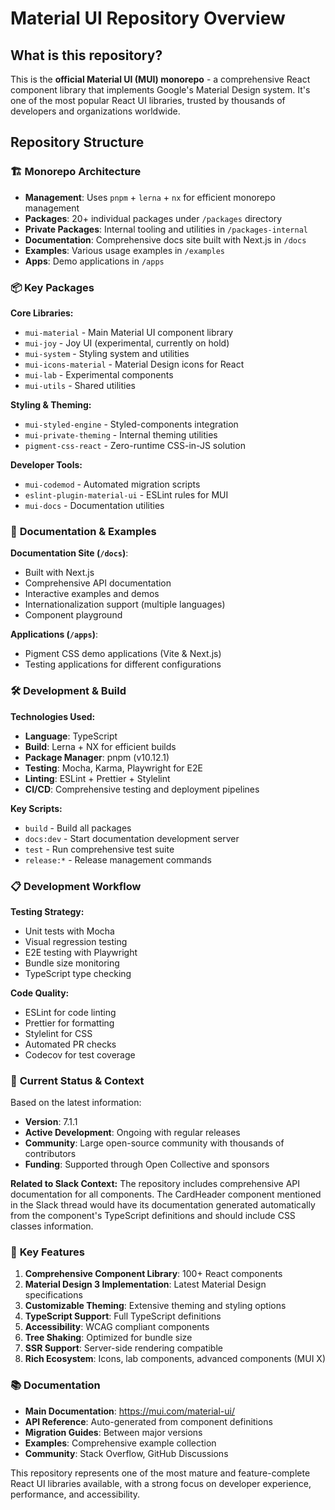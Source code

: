 # Material UI Repository Overview

## What is this repository?

This is the **official Material UI (MUI) monorepo** - a comprehensive React component library that implements Google's Material Design system. It's one of the most popular React UI libraries, trusted by thousands of developers and organizations worldwide.

## Repository Structure

### 🏗️ **Monorepo Architecture**
- **Management**: Uses `pnpm` + `lerna` + `nx` for efficient monorepo management
- **Packages**: 20+ individual packages under `/packages` directory
- **Private Packages**: Internal tooling and utilities in `/packages-internal`
- **Documentation**: Comprehensive docs site built with Next.js in `/docs`
- **Examples**: Various usage examples in `/examples`
- **Apps**: Demo applications in `/apps`

### 📦 **Key Packages**

**Core Libraries:**
- `mui-material` - Main Material UI component library
- `mui-joy` - Joy UI (experimental, currently on hold)
- `mui-system` - Styling system and utilities
- `mui-icons-material` - Material Design icons for React
- `mui-lab` - Experimental components
- `mui-utils` - Shared utilities

**Styling & Theming:**
- `mui-styled-engine` - Styled-components integration
- `mui-private-theming` - Internal theming utilities
- `pigment-css-react` - Zero-runtime CSS-in-JS solution

**Developer Tools:**
- `mui-codemod` - Automated migration scripts
- `eslint-plugin-material-ui` - ESLint rules for MUI
- `mui-docs` - Documentation utilities

### 🚀 **Documentation & Examples**

**Documentation Site (`/docs`)**:
- Built with Next.js
- Comprehensive API documentation
- Interactive examples and demos
- Internationalization support (multiple languages)
- Component playground

**Applications (`/apps`)**:
- Pigment CSS demo applications (Vite & Next.js)
- Testing applications for different configurations

### 🛠️ **Development & Build**

**Technologies Used:**
- **Language**: TypeScript
- **Build**: Lerna + NX for efficient builds
- **Package Manager**: pnpm (v10.12.1)
- **Testing**: Mocha, Karma, Playwright for E2E
- **Linting**: ESLint + Prettier + Stylelint
- **CI/CD**: Comprehensive testing and deployment pipelines

**Key Scripts:**
- `build` - Build all packages
- `docs:dev` - Start documentation development server
- `test` - Run comprehensive test suite
- `release:*` - Release management commands

### 📋 **Development Workflow**

**Testing Strategy:**
- Unit tests with Mocha
- Visual regression testing
- E2E testing with Playwright
- Bundle size monitoring
- TypeScript type checking

**Code Quality:**
- ESLint for code linting
- Prettier for formatting
- Stylelint for CSS
- Automated PR checks
- Codecov for test coverage

### 🎯 **Current Status & Context**

Based on the latest information:
- **Version**: 7.1.1
- **Active Development**: Ongoing with regular releases
- **Community**: Large open-source community with thousands of contributors
- **Funding**: Supported through Open Collective and sponsors

**Related to Slack Context:**
The repository includes comprehensive API documentation for all components. The CardHeader component mentioned in the Slack thread would have its documentation generated automatically from the component's TypeScript definitions and should include CSS classes information.

### 🌟 **Key Features**

1. **Comprehensive Component Library**: 100+ React components
2. **Material Design 3 Implementation**: Latest Material Design specifications
3. **Customizable Theming**: Extensive theming and styling options
4. **TypeScript Support**: Full TypeScript definitions
5. **Accessibility**: WCAG compliant components
6. **Tree Shaking**: Optimized for bundle size
7. **SSR Support**: Server-side rendering compatible
8. **Rich Ecosystem**: Icons, lab components, advanced components (MUI X)

### 📚 **Documentation**

- **Main Documentation**: https://mui.com/material-ui/
- **API Reference**: Auto-generated from component definitions
- **Migration Guides**: Between major versions
- **Examples**: Comprehensive example collection
- **Community**: Stack Overflow, GitHub Discussions

This repository represents one of the most mature and feature-complete React UI libraries available, with a strong focus on developer experience, performance, and accessibility.